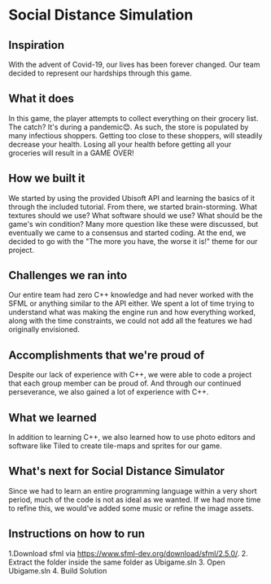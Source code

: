 # Social Distance Simulation
## Inspiration
With the advent of Covid-19, our lives has been forever changed. Our team decided to represent our hardships through this game.

## What it does
In this game, the player attempts to collect everything on their grocery list. The catch? It's during a pandemic😊. As such, the store is populated by many infectious shoppers. Getting too close to these shoppers, will steadily decrease your health. Losing all your health before getting all your groceries will result in a GAME OVER!

## How we built it
We started by using the provided Ubisoft API and learning the basics of it through the included tutorial. From there, we started brain-storming. What textures should we use? What software should we use? What should be the game's win condition? Many more question like these were discussed, but eventually we came to a consensus and started coding. At the end, we decided to go with the "The more you have, the worse it is!" theme for our project.

## Challenges we ran into
Our entire team had zero C++ knowledge and had never worked with the SFML or anything similar to the API either. We spent a lot of time trying to understand what was making the engine run and how everything worked, along with the time constraints, we could not add all the features we had originally envisioned.

## Accomplishments that we're proud of
Despite our lack of experience with C++, we were able to code a project that each group member can be proud of. And through our continued perseverance, we also gained a lot of experience with C++.

## What we learned
In addition to learning C++, we also learned how to use photo editors and software like Tiled to create tile-maps and sprites for our game.

## What's next for Social Distance Simulator
Since we had to learn an entire programming language within a very short period, much of the code is not as ideal as we wanted. If we had more time to refine this, we would've added some music or refine the image assets.

## Instructions on how to run
1.Download sfml via https://www.sfml-dev.org/download/sfml/2.5.0/. 
2. Extract the folder inside the same folder as Ubigame.sln 
3. Open Ubigame.sln
4. Build Solution
